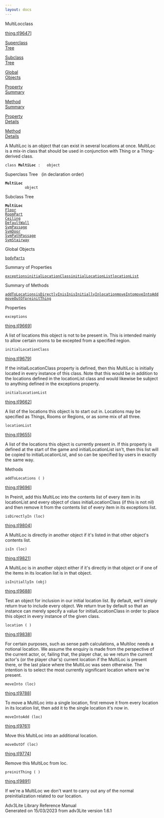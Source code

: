 ```yaml
---
layout: docs
---
```

<span class="title">MultiLoc</span><span class="type">class</span>

[thing.t](../file/thing.t.html)\[[9647](../source/thing.t.html#9647)\]

[Superclass  
Tree](#_SuperClassTree_)

[Subclass  
Tree](#_SubClassTree_)

[Global  
Objects](#_ObjectSummary_)

[Property  
Summary](#_PropSummary_)

[Method  
Summary](#_MethodSummary_)

[Property  
Details](#_Properties_)

[Method  
Details](#_Methods_)



A MultiLoc is an object that can exist in several locations at once.
MultiLoc is a mix-in class that should be used in conjunction with Thing
or a Thing-derived class.

`class `**`MultiLoc`**` :   object`



<span id="_SuperClassTree_"></span>



<span class="hdln">Superclass Tree</span>   (in declaration order)



**`MultiLoc`**  
`         object`  
<span id="_SubClassTree_"></span>



<span class="hdln">Subclass Tree</span>  



**`MultiLoc`**  
[`Floor`](../object/Floor.html)  
[`RoomPart`](../object/RoomPart.html)  
[`Ceiling`](../object/Ceiling.html)  
[`DefaultWall`](../object/DefaultWall.html)  
[`SymPassage`](../object/SymPassage.html)  
[`SymDoor`](../object/SymDoor.html)  
[`SymPathPassage`](../object/SymPathPassage.html)  
[`SymStairway`](../object/SymStairway.html)  
<span id="_ObjectSummary_"></span>



<span class="hdln">Global Objects</span>  



[`bodyParts`](../object/bodyParts.html)
<span id="_PropSummary_"></span>



<span class="hdln">Summary of Properties</span>  



[`exceptions`](#exceptions)[`initialLocationClass`](#initialLocationClass)[`initialLocationList`](#initialLocationList)[`locationList`](#locationList)

<span id="_MethodSummary_"></span>



<span class="hdln">Summary of Methods</span>  



[`addToLocations`](#addToLocations)[`isDirectlyIn`](#isDirectlyIn)[`isIn`](#isIn)[`isInitiallyIn`](#isInitiallyIn)[`location`](#location)[`moveInto`](#moveInto)[`moveIntoAdd`](#moveIntoAdd)[`moveOutOf`](#moveOutOf)[`preinitThing`](#preinitThing)

<span id="_Properties_"></span>



<span class="hdln">Properties</span>  



<span id="exceptions"></span>

`exceptions`

[thing.t](../file/thing.t.html)\[[9669](../source/thing.t.html#9669)\]



A list of locations this object is not to be present in. This is
intended mainly to allow certain rooms to be excepted from a specified
region.



<span id="initialLocationClass"></span>

`initialLocationClass`

[thing.t](../file/thing.t.html)\[[9679](../source/thing.t.html#9679)\]



If the initialLocationClass property is defined, then this MultiLoc is
initially located in every instance of this class. Note that this would
be in addition to the locations defined in the locationList class and
would likewise be subject to anything defined in the exceptions
property.



<span id="initialLocationList"></span>

`initialLocationList`

[thing.t](../file/thing.t.html)\[[9662](../source/thing.t.html#9662)\]



A list of the locations this object is to start out in. Locations may be
specified as Things, Rooms or Regions, or as some mix of all three.



<span id="locationList"></span>

`locationList`

[thing.t](../file/thing.t.html)\[[9655](../source/thing.t.html#9655)\]



A list of the locations this object is currently present in. If this
property is defined at the start of the game and initialLocationList
isn't, then this list will be copied to initialLocationList, and so can
be specified by users in exactly the same way.



<span id="_Methods_"></span>



<span class="hdln">Methods</span>  



<span id="addToLocations"></span>

`addToLocations ( )`

[thing.t](../file/thing.t.html)\[[9696](../source/thing.t.html#9696)\]



In Preinit, add this MultiLoc into the contents list of every item in
its locationList and every object of class initialLocationClass (if this
is not nil) and then remove it from the contents list of every item in
its exceptions list.



<span id="isDirectlyIn"></span>

`isDirectlyIn (loc)`

[thing.t](../file/thing.t.html)\[[9804](../source/thing.t.html#9804)\]



A MultiLoc is directly in another object if it's listed in that other
object's contents list.



<span id="isIn"></span>

`isIn (loc)`

[thing.t](../file/thing.t.html)\[[9821](../source/thing.t.html#9821)\]



A MultiLoc is in another object either if it's directly in that object
or if one of the items in its location list is in that object.



<span id="isInitiallyIn"></span>

`isInitiallyIn (obj)`

[thing.t](../file/thing.t.html)\[[9688](../source/thing.t.html#9688)\]



Test an object for inclusion in our initial location list. By default,
we'll simply return true to include every object. We return true by
default so that an instance can merely specify a value for
initialLocationClass in order to place this object in every instance of
the given class.



<span id="location"></span>

`location ( )`

[thing.t](../file/thing.t.html)\[[9838](../source/thing.t.html#9838)\]



For certain purposes, such as sense path calculations, a Multiloc needs
a notional location. We assume the enquiry is made from the perspective
of the current actor, or, failing that, the player char, so we return
the current actor's (or the player char's) current location if the
MultiLoc is present there, or the last place where the MultiLoc was seen
otherwise. The intention is to select the most currently significant
location where we're present.



<span id="moveInto"></span>

`moveInto (loc)`

[thing.t](../file/thing.t.html)\[[9788](../source/thing.t.html#9788)\]



To move a MultiLoc into a single location, first remove it from every
location in its location list, then add it to the single location it's
now in.



<span id="moveIntoAdd"></span>

`moveIntoAdd (loc)`

[thing.t](../file/thing.t.html)\[[9761](../source/thing.t.html#9761)\]



Move this MultiLoc into an additional location.



<span id="moveOutOf"></span>

`moveOutOf (loc)`

[thing.t](../file/thing.t.html)\[[9774](../source/thing.t.html#9774)\]



Remove this MultiLoc from loc.



<span id="preinitThing"></span>

`preinitThing ( )`

[thing.t](../file/thing.t.html)\[[9891](../source/thing.t.html#9891)\]



If we're a MultiLoc we don't want to carry out any of the normal
preinitialization related to our location.





Adv3Lite Library Reference Manual  
Generated on 15/03/2023 from adv3Lite version 1.6.1


